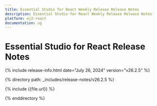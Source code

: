 ```yaml
---
title: Essential Studio for React Weekly Release Release Notes  
description: Essential Studio for React Weekly Release Release Notes  
platform: ej2-react
documentation: ug
---
```


# Essential Studio for React  Release Notes  

{% include release-info.html date="July 26, 2024"  version="v26.2.5" %}

{% directory path: _includes/release-notes/v26.2.5 %}

{% include {{file.url}} %}

{% enddirectory %}